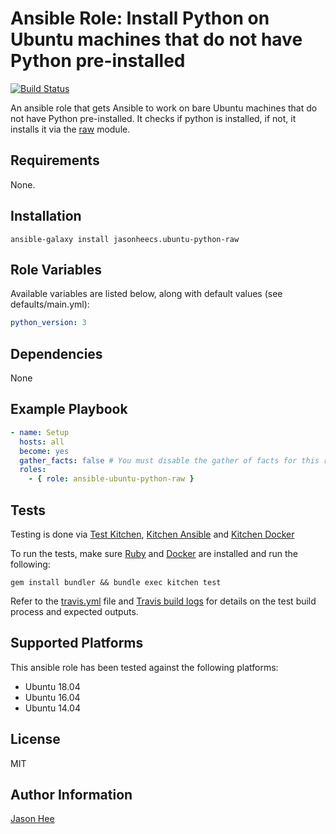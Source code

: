 Ansible Role: Install Python on Ubuntu machines that do not have Python pre-installed
=========
[![Build Status][travis-badge]][travis-link]

An ansible role that gets Ansible to work on bare Ubuntu machines that do not have Python pre-installed. It checks if python is installed, if not, it installs it via the [raw](https://docs.ansible.com/ansible/latest/modules/raw_module.html) module.

Requirements
------------

None.


Installation
------------
`ansible-galaxy install jasonheecs.ubuntu-python-raw`


Role Variables
--------------

Available variables are listed below, along with default values (see defaults/main.yml):

```yaml
python_version: 3
```

Dependencies
------------

None


Example Playbook
----------------

```yaml
- name: Setup
  hosts: all
  become: yes
  gather_facts: false # You must disable the gather of facts for this role to work as intended
  roles:
    - { role: ansible-ubuntu-python-raw }
```


Tests
---------------
Testing is done via [Test Kitchen](https://github.com/test-kitchen/test-kitchen), [Kitchen Ansible](https://github.com/neillturner/kitchen-ansible) and [Kitchen Docker](https://github.com/test-kitchen/kitchen-docker)

To run the tests, make sure [Ruby](https://www.ruby-lang.org/en/documentation/installation/) and [Docker](https://docs.docker.com/installation/#installation) are installed and run the following:

```
gem install bundler && bundle exec kitchen test
```

Refer to the [travis.yml](.travis.yml) file and [Travis build logs][travis-link] for details on the test build process and expected outputs.


Supported Platforms
-------
This ansible role has been tested against the following platforms:
- Ubuntu 18.04
- Ubuntu 16.04
- Ubuntu 14.04

License
-------

MIT


Author Information
------------------

[Jason Hee](https://jasonhee.com)

[travis-badge]: https://travis-ci.com/jasonheecs/ansible-ubuntu-python-raw.svg?branch=master
[travis-link]: https://travis-ci.com/jasonheecs/ansible-ubuntu-python-raw